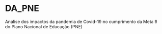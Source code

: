 # DA_PNE
Análise dos impactos da pandemia de Covid-19 no cumprimento da Meta 9 do Plano Nacional de Educação (PNE)
